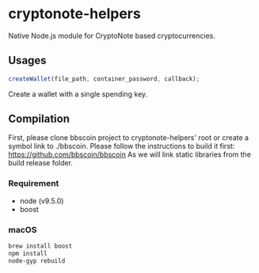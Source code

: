 # cryptonote-helpers

Native Node.js module for CryptoNote based cryptocurrencies.

## Usages

```javascript
createWallet(file_path, container_password, callback);
```
Create a wallet with a single spending key.


## Compilation

First, please clone bbscoin project to cryptonote-helpers' root or create a symbol link to ./bbscoin.
Please follow the instructions to build it first: https://github.com/bbscoin/bbscoin 
As we will link static libraries from the build release folder.


### Requirement

- node (v9.5.0)
- boost

### macOS

```bash
brew install boost
npm install
node-gyp rebuild
```